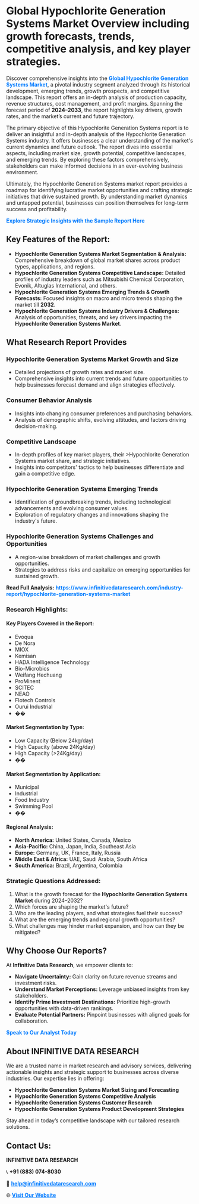 <h1>Global Hypochlorite Generation Systems Market Overview including growth forecasts, trends, competitive analysis, and key player strategies.</h1>
<p>
Discover comprehensive insights into the 
<a href="https://www.infinitivedataresearch.com/industry-report/hypochlorite-generation-systems-market" rel="dofollow" style="color: #007BFF; text-decoration: none;"><strong>Global Hypochlorite Generation Systems Market</strong></a>, a pivotal industry segment analyzed through its historical development, emerging trends, growth prospects, and competitive landscape. This report offers an in-depth analysis of production capacity, revenue structures, cost management, and profit margins. Spanning the forecast period of <strong>2024–2033</strong>, the report highlights key drivers, growth rates, and the market’s current and future trajectory.
</p>
<p>
The primary objective of this Hypochlorite Generation Systems report is to deliver an insightful and in-depth analysis of the Hypochlorite Generation Systems industry. It offers businesses a clear understanding of the market's current dynamics and future outlook. The report dives into essential aspects, including market size, growth potential, competitive landscapes, and emerging trends. By exploring these factors comprehensively, stakeholders can make informed decisions in an ever-evolving business environment.
</p>
<p>
Ultimately, the Hypochlorite Generation Systems market report provides a roadmap for identifying lucrative market opportunities and crafting strategic initiatives that drive sustained growth. By understanding market dynamics and untapped potential, businesses can position themselves for long-term success and profitability.
</p>
<p>
<a href="https://www.infinitivedataresearch.com/request-sample/reportId=108353" style="color: #007BFF; text-decoration: none;"><strong>Explore Strategic Insights with the Sample Report Here</strong></a>
</p>

<h2>Key Features of the Report:</h2>
<ul>
<li><strong>Hypochlorite Generation Systems Market Segmentation & Analysis:</strong> Comprehensive breakdown of global market shares across product types, applications, and regions.</li>
<li><strong>Hypochlorite Generation Systems Competitive Landscape:</strong> Detailed profiles of industry leaders such as Mitsubishi Chemical Corporation, Evonik, Altuglas International, and others.</li>
<li><strong>Hypochlorite Generation Systems Emerging Trends & Growth Forecasts:</strong> Focused insights on macro and micro trends shaping the market till <strong>2032</strong>.</li>
<li><strong>Hypochlorite Generation Systems Industry Drivers & Challenges:</strong> Analysis of opportunities, threats, and key drivers impacting the <strong>Hypochlorite Generation Systems Market</strong>.</li>
</ul>

<h2>What Research Report Provides</h2>
<h3>Hypochlorite Generation Systems Market Growth and Size</h3>
<ul>
<li>Detailed projections of growth rates and market size.</li>
<li>Comprehensive insights into current trends and future opportunities to help businesses forecast demand and align strategies effectively.</li>
</ul>

<h3>Consumer Behavior Analysis</h3>
<ul>
<li>Insights into changing consumer preferences and purchasing behaviors.</li>
<li>Analysis of demographic shifts, evolving attitudes, and factors driving decision-making.</li>
</ul>

<h3>Competitive Landscape</h3>
<ul>
<li>In-depth profiles of key market players, their >Hypochlorite Generation Systems market share, and strategic initiatives.</li>
<li>Insights into competitors' tactics to help businesses differentiate and gain a competitive edge.</li>
</ul>

<h3>Hypochlorite Generation Systems Emerging Trends</h3>
<ul>
<li>Identification of groundbreaking trends, including technological advancements and evolving consumer values.</li>
<li>Exploration of regulatory changes and innovations shaping the industry's future.</li>
</ul>

<h3>Hypochlorite Generation Systems Challenges and Opportunities</h3>
<ul>
<li>A region-wise breakdown of market challenges and growth opportunities.</li>
<li>Strategies to address risks and capitalize on emerging opportunities for sustained growth.</li>
</ul>
<p><strong>Read Full Analysis:</strong> <a href="https://www.infinitivedataresearch.com/industry-report/hypochlorite-generation-systems-market" rel="dofollow" style="color: #007BFF; text-decoration: none;"><strong>https://www.infinitivedataresearch.com/industry-report/hypochlorite-generation-systems-market</strong></a></p>
<h3>Research Highlights:</h3>
<h4>Key Players Covered in the Report:</h4>
<ul><li>Evoqua</li><li>De Nora</li><li>MIOX</li><li>Kemisan</li><li>HADA Intelligence Technology</li><li>Bio-Microbics</li><li>Weifang Hechuang</li><li>ProMinent</li><li>SCITEC</li><li>NEAO</li><li>Flotech Controls</li><li>Ourui Industrial</li><li>��</li></ul>
<h4>Market Segmentation by Type:</h4>
<ul><li>Low Capacity (Below 24kg/day)</li><li>High Capacity (above 24Kg/day)</li><li>High Capacity (&gt;24Kg/day)</li><li>��</li></ul>
<h4>Market Segmentation by Application:</h4>
<ul><li>Municipal</li><li>Industrial</li><li>Food Industry</li><li>Swimming Pool</li><li>��</li></ul>

<h4>Regional Analysis:</h4>
<ul>
<li><strong>North America:</strong> United States, Canada, Mexico</li>
<li><strong>Asia-Pacific:</strong> China, Japan, India, Southeast Asia</li>
<li><strong>Europe:</strong> Germany, UK, France, Italy, Russia</li>
<li><strong>Middle East & Africa:</strong> UAE, Saudi Arabia, South Africa</li>
<li><strong>South America:</strong> Brazil, Argentina, Colombia</li>
</ul>

<h3>Strategic Questions Addressed:</h3>
<ol>
<li>What is the growth forecast for the <strong>Hypochlorite Generation Systems Market</strong> during 2024–2032?</li>
<li>Which forces are shaping the market's future?</li>
<li>Who are the leading players, and what strategies fuel their success?</li>
<li>What are the emerging trends and regional growth opportunities?</li>
<li>What challenges may hinder market expansion, and how can they be mitigated?</li>
</ol>

<h2>Why Choose Our Reports?</h2>
<p>At <strong>Infinitive Data Research</strong>, we empower clients to:</p>
<ul>
<li><strong>Navigate Uncertainty:</strong> Gain clarity on future revenue streams and investment risks.</li>
<li><strong>Understand Market Perceptions:</strong> Leverage unbiased insights from key stakeholders.</li>
<li><strong>Identify Prime Investment Destinations:</strong> Prioritize high-growth opportunities with data-driven rankings.</li>
<li><strong>Evaluate Potential Partners:</strong> Pinpoint businesses with aligned goals for collaboration.</li>
</ul>
<p><a href="https://www.infinitivedataresearch.com/industry-report/hypochlorite-generation-systems-market" rel="dofollow" style="color: #007BFF; text-decoration: none;"><strong>Speak to Our Analyst Today</strong></a></p>

<h2>About INFINITIVE DATA RESEARCH</h2>
<p>We are a trusted name in market research and advisory services, delivering actionable insights and strategic support to businesses across diverse industries. Our expertise lies in offering:</p>
<ul>
<li><strong>Hypochlorite Generation Systems Market Sizing and Forecasting</strong></li>
<li><strong>Hypochlorite Generation Systems Competitive Analysis</strong></li>
<li><strong>Hypochlorite Generation Systems Customer Research</strong></li>
<li><strong>Hypochlorite Generation Systems Product Development Strategies</strong></li>
</ul>
<p>Stay ahead in today’s competitive landscape with our tailored research solutions.</p>

<h2>Contact Us:</h2>
<p><strong>INFINITIVE DATA RESEARCH</strong></p>
<p>📞 <strong>+91 (883) 074-8030</strong></p>
<p>📧 <strong><a href="mailto:help@infinitivedataresearch.com" style="color: #007BFF;">help@infinitivedataresearch.com</a></strong></p>
<p>🌐 <strong><a href="https://www.infinitivedataresearch.com" rel="dofollow" style="color: #007BFF;">Visit Our Website</a></strong></p>